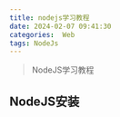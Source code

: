 ```yaml
---
title: nodejs学习教程
date: 2024-02-07 09:41:30
categories:  Web
tags: NodeJs
---
```


> NodeJS学习教程

<!-- more -->


## NodeJS安装